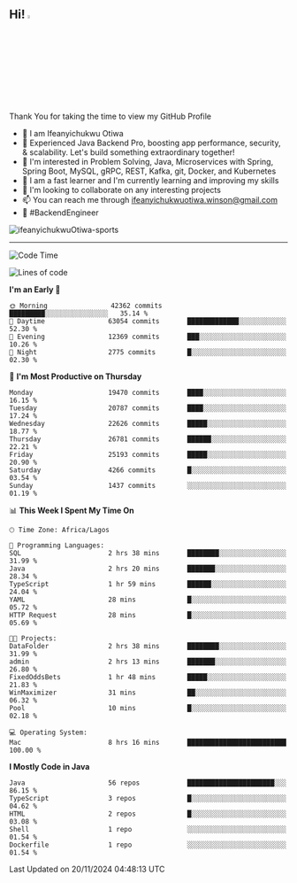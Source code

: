 <!-- BLOG-POST-LIST:START --><!-- BLOG-POST-LIST:END -->

## Hi! <img src="https://media.giphy.com/media/hvRJCLFzcasrR4ia7z/giphy.gif" width="4%"> 

Thank You for taking the time to view my GitHub Profile

- 👋 I am Ifeanyichukwu Otiwa
- 🚀 Experienced Java Backend Pro, boosting app performance, security, & scalability. Let's build something extraordinary together!
- 👀 I'm interested in Problem Solving, Java, Microservices with Spring, Spring Boot, MySQL, gRPC, REST, Kafka, git, Docker, and Kubernetes
- 🌱 I am a fast learner and I'm currently learning and improving my skills
- 💞️ I'm looking to collaborate on any interesting projects
- 📫 You can reach me through ifeanyichukwuotiwa.winson@gmail.com
- 🚀 #BackendEngineer

<p align="left" marginTop="10px"> <img src="https://komarev.com/ghpvc/?username=ifeanyichukwuOtiwa-sports&label=Profile%20views&color=0e75b6&style=for-the-badge" alt="ifeanyichukwuOtiwa-sports" /> </p>

***

<!--START_SECTION:waka-->
![Code Time](http://img.shields.io/badge/Code%20Time-3%2C140%20hrs%202%20mins-blue)

![Lines of code](https://img.shields.io/badge/From%20Hello%20World%20I%27ve%20Written-30.3%20million%20lines%20of%20code-blue)

**I'm an Early 🐤** 

```text
🌞 Morning                42362 commits       █████████░░░░░░░░░░░░░░░░   35.14 % 
🌆 Daytime                63054 commits       █████████████░░░░░░░░░░░░   52.30 % 
🌃 Evening                12369 commits       ███░░░░░░░░░░░░░░░░░░░░░░   10.26 % 
🌙 Night                  2775 commits        █░░░░░░░░░░░░░░░░░░░░░░░░   02.30 % 
```
📅 **I'm Most Productive on Thursday** 

```text
Monday                   19470 commits       ████░░░░░░░░░░░░░░░░░░░░░   16.15 % 
Tuesday                  20787 commits       ████░░░░░░░░░░░░░░░░░░░░░   17.24 % 
Wednesday                22626 commits       █████░░░░░░░░░░░░░░░░░░░░   18.77 % 
Thursday                 26781 commits       ██████░░░░░░░░░░░░░░░░░░░   22.21 % 
Friday                   25193 commits       █████░░░░░░░░░░░░░░░░░░░░   20.90 % 
Saturday                 4266 commits        █░░░░░░░░░░░░░░░░░░░░░░░░   03.54 % 
Sunday                   1437 commits        ░░░░░░░░░░░░░░░░░░░░░░░░░   01.19 % 
```


📊 **This Week I Spent My Time On** 

```text
🕑︎ Time Zone: Africa/Lagos

💬 Programming Languages: 
SQL                      2 hrs 38 mins       ████████░░░░░░░░░░░░░░░░░   31.99 % 
Java                     2 hrs 20 mins       ███████░░░░░░░░░░░░░░░░░░   28.34 % 
TypeScript               1 hr 59 mins        ██████░░░░░░░░░░░░░░░░░░░   24.04 % 
YAML                     28 mins             █░░░░░░░░░░░░░░░░░░░░░░░░   05.72 % 
HTTP Request             28 mins             █░░░░░░░░░░░░░░░░░░░░░░░░   05.69 % 

🐱‍💻 Projects: 
DataFolder               2 hrs 38 mins       ████████░░░░░░░░░░░░░░░░░   31.99 % 
admin                    2 hrs 13 mins       ███████░░░░░░░░░░░░░░░░░░   26.80 % 
FixedOddsBets            1 hr 48 mins        █████░░░░░░░░░░░░░░░░░░░░   21.83 % 
WinMaximizer             31 mins             ██░░░░░░░░░░░░░░░░░░░░░░░   06.32 % 
Pool                     10 mins             █░░░░░░░░░░░░░░░░░░░░░░░░   02.18 % 

💻 Operating System: 
Mac                      8 hrs 16 mins       █████████████████████████   100.00 % 
```

**I Mostly Code in Java** 

```text
Java                     56 repos            ██████████████████████░░░   86.15 % 
TypeScript               3 repos             █░░░░░░░░░░░░░░░░░░░░░░░░   04.62 % 
HTML                     2 repos             █░░░░░░░░░░░░░░░░░░░░░░░░   03.08 % 
Shell                    1 repo              ░░░░░░░░░░░░░░░░░░░░░░░░░   01.54 % 
Dockerfile               1 repo              ░░░░░░░░░░░░░░░░░░░░░░░░░   01.54 % 
```




 Last Updated on 20/11/2024 04:48:13 UTC
<!--END_SECTION:waka-->

<!--
<p align="center">
![trophy](https://github-profile-trophy.vercel.app/?username=ifeanyichukwuOtiwa-sports&theme=onedark) (https://github.com/ryo-ma/github-profile-trophy)
</p>
-->

<!---
ifeanyi-otiwa/ifeanyi-otiwa is a ✨ special ✨ repository because its `README.md` (this file) appears on your GitHub profile.
You can click the Preview link to take a look at your changes.
--->
